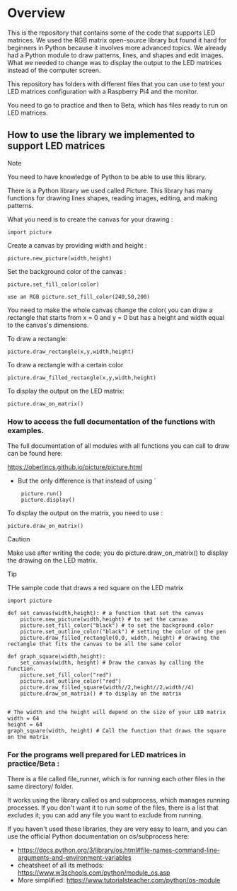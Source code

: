 # Overview

This is the repository that contains some of the code that supports LED matrices. We used the RGB matrix open-source library but found it hard for beginners in Python because it involves more advanced topics. We already had a Python module to draw patterns, lines, and shapes and edit images. What we needed to change was to display the output to the LED matrices instead of the computer screen.

This repository has folders with different files that you can use to test your LED matrices configuration with a Raspberry Pi4 and the monitor. 

You need to go to practice and then to Beta, which has files ready to run on LED matrices.

## How to use the library we implemented to support LED matrices
> [!NOTE]
> You need to have knowledge of Python to be able to use this library.

There is a Python library we used called Picture. This library has many functions for drawing lines shapes, reading images, editing, and making patterns. 

What you need is to create the canvas for your drawing :

	import picture

Create a canvas by providing width and height :

	picture.new_picture(width,height)

 Set the background color of the canvas :
 
 	picture.set_fill_color(color)
 
	use an RGB picture.set_fill_color(240,50,200)

 You need to make the whole canvas change the color( you can draw a rectangle that starts from x = 0 and y = 0 but has a height and width equal to the canvas's dimensions.

To draw a rectangle:

	picture.draw_rectangle(x,y,width,height)

To draw a rectangle with a certain color

	picture.draw_filled_rectangle(x,y,width,height)

 To display the output on the LED matrix:

 	picture.draw_on_matrix()
 
### How to access the full documentation of the functions with examples.

The full documentation of all modules with all functions you can call to draw can be found here:

https://oberlincs.github.io/picture/picture.html

 * But the only difference is that instead of using `

		picture.run()
		picture.display()

To display the output on the matrix, you need to use :

	picture.draw_on_matrix()

> [!CAUTION]
> Make use after writing the code; you do picture.draw_on_matrix() to display the drawing on the LED matrix.

> [!TIP]
> THe sample code that draws a red square on the LED matrix

	import picture
	
	def set_canvas(width,height): # a function that set the canvas
		picture.new_picture(width,height) # to set the canvas 
		picture.set_fill_color("black") # to set the background color
		picture.set_outline_color("black") # setting the color of the pen
		picture.draw_filled_rectangle(0,0, width, height) # drawing the rectangle that fits the canvas to be all the same color
	
	def graph_square(width,height):
		set_canvas(width, height) # Draw the canvas by calling the function.
		picture.set_fill_color("red") 
		picture.set_outline_color("red")
		picture.draw_filled_square(width//2,height//2,width//4)
		picture.draw_on_matrix() # to display on the matrix
	
	
	# The width and the height will depend on the size of your LED matrix
	width = 64
	height = 64
	graph_square(width, height) # Call the function that draws the square on the matrix
		
	 

 	
 ### For the programs well prepared for LED matrices in practice/Beta :

 There is a file called file_runner, which is for running each other files in the same directory/ folder.

It works using the library called os and subprocess, which manages running processes. If you don't want it to run some of the
files, there is a list that excludes it; you can add any file you want to exclude from running.


If you haven't used these libraries, they are very easy to learn, and you can use the official Python documentation on os/subprocess here:

- https://docs.python.org/3/library/os.html#file-names-command-line-arguments-and-environment-variables
- cheatsheet of all its methods: https://www.w3schools.com/python/module_os.asp
- More simplified: https://www.tutorialsteacher.com/python/os-module

  



 
 


